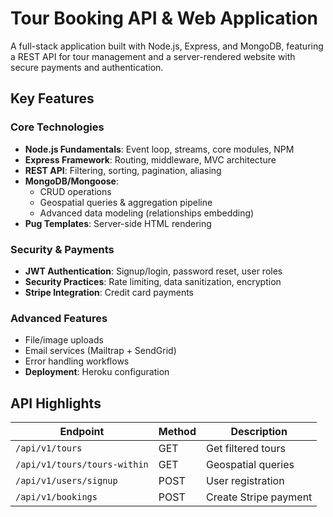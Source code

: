 # Tour Booking API & Web Application

A full-stack application built with Node.js, Express, and MongoDB, featuring a REST API for tour management and a server-rendered website with secure payments and authentication.

## Key Features

### Core Technologies

- **Node.js Fundamentals**: Event loop, streams, core modules, NPM
- **Express Framework**: Routing, middleware, MVC architecture
- **REST API**: Filtering, sorting, pagination, aliasing
- **MongoDB/Mongoose**:
  - CRUD operations
  - Geospatial queries & aggregation pipeline
  - Advanced data modeling (relationships embedding)
- **Pug Templates**: Server-side HTML rendering

### Security & Payments

- **JWT Authentication**: Signup/login, password reset, user roles
- **Security Practices**: Rate limiting, data sanitization, encryption
- **Stripe Integration**: Credit card payments

### Advanced Features

- File/image uploads
- Email services (Mailtrap + SendGrid)
- Error handling workflows
- **Deployment**: Heroku configuration

## API Highlights

| Endpoint                     | Method | Description           |
| ---------------------------- | ------ | --------------------- |
| `/api/v1/tours`              | GET    | Get filtered tours    |
| `/api/v1/tours/tours-within` | GET    | Geospatial queries    |
| `/api/v1/users/signup`       | POST   | User registration     |
| `/api/v1/bookings`           | POST   | Create Stripe payment |
